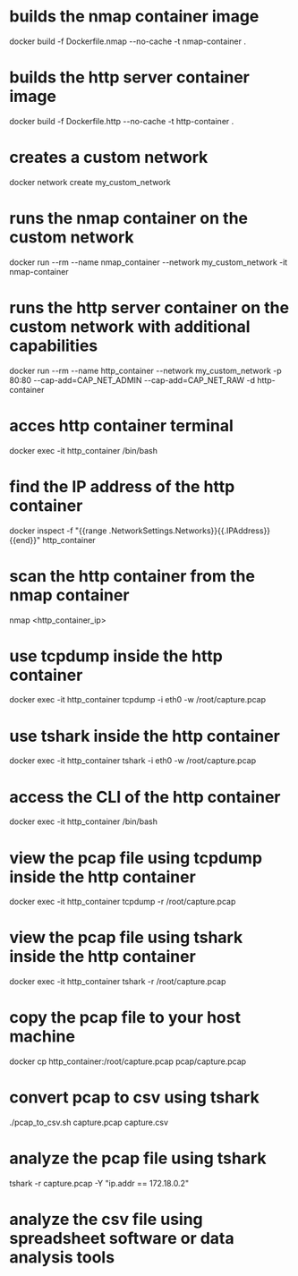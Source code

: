# builds the nmap container image
docker build -f Dockerfile.nmap --no-cache -t nmap-container .

# builds the http server container image
docker build -f Dockerfile.http --no-cache -t http-container .

# creates a custom network
docker network create my_custom_network

# runs the nmap container on the custom network
docker run --rm --name nmap_container --network my_custom_network -it nmap-container

# runs the http server container on the custom network with additional capabilities
docker run --rm --name http_container --network my_custom_network -p 80:80 --cap-add=CAP_NET_ADMIN --cap-add=CAP_NET_RAW -d http-container

# acces http container terminal
docker exec -it http_container /bin/bash

# find the IP address of the http container
docker inspect -f "{{range .NetworkSettings.Networks}}{{.IPAddress}}{{end}}" http_container

# scan the http container from the nmap container
nmap <http_container_ip>

# use tcpdump inside the http container
docker exec -it http_container tcpdump -i eth0 -w /root/capture.pcap

# use tshark inside the http container
docker exec -it http_container tshark -i eth0 -w /root/capture.pcap

# access the CLI of the http container
docker exec -it http_container /bin/bash

# view the pcap file using tcpdump inside the http container
docker exec -it http_container tcpdump -r /root/capture.pcap

# view the pcap file using tshark inside the http container
docker exec -it http_container tshark -r /root/capture.pcap

# copy the pcap file to your host machine
docker cp http_container:/root/capture.pcap pcap/capture.pcap

# convert pcap to csv using tshark
./pcap_to_csv.sh capture.pcap capture.csv

# analyze the pcap file using tshark
tshark -r capture.pcap -Y "ip.addr == 172.18.0.2"

# analyze the csv file using spreadsheet software or data analysis tools